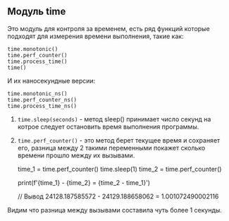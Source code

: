 ## Модуль time
Это модуль для контроля за временем, есть ряд функций которые подходят
для измерения времени выполнения, такие как:

    time.monotonic()
    time.perf_counter()
    time.process_time()
    time()

И их наносекундные версии:

    time.monotonic_ns()
    time.perf_counter_ns()
    time.process_time_ns()

1) `time.sleep(seconds)` - метод sleep() принимает число секунд на котрое 
   следует остановить время выполнения программы. 

2) `time.perf_counter()` - это метод берет текущее время и сохраняет его,
разница между 2 такими переменными покажет сколько времени прошло между 
   их вызывами.
   

    time_1 = time.perf_counter()
    time.sleep(1)
    time_2 = time.perf_counter()

    print(f'{time_1} - {time_2} = {time_2 - time_1}')
    
    // Вывод 
    24128.187585572 - 24129.188658062 = 1.001072490002116

Видим что разница между вызывами составила чуть более 1 секунды.




















